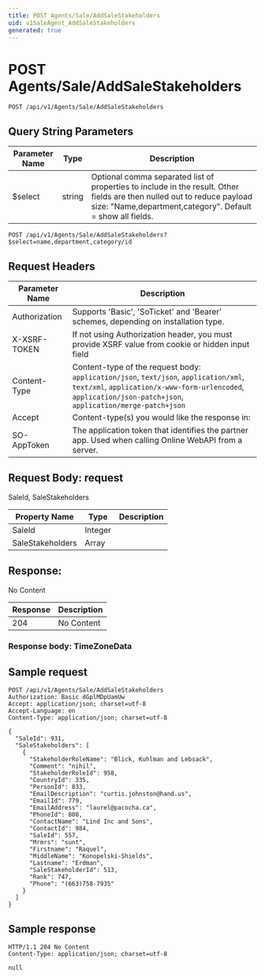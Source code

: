 ```yaml
---
title: POST Agents/Sale/AddSaleStakeholders
uid: v1SaleAgent_AddSaleStakeholders
generated: true
---
```


# POST Agents/Sale/AddSaleStakeholders

```http
POST /api/v1/Agents/Sale/AddSaleStakeholders
```









## Query String Parameters

| Parameter Name | Type |  Description |
|----------------|------|--------------|
| $select | string |  Optional comma separated list of properties to include in the result. Other fields are then nulled out to reduce payload size: "Name,department,category". Default = show all fields. |

```http
POST /api/v1/Agents/Sale/AddSaleStakeholders?$select=name,department,category/id
```


## Request Headers

| Parameter Name | Description |
|----------------|-------------|
| Authorization  | Supports 'Basic', 'SoTicket' and 'Bearer' schemes, depending on installation type. |
| X-XSRF-TOKEN   | If not using Authorization header, you must provide XSRF value from cookie or hidden input field |
| Content-Type | Content-type of the request body: `application/json`, `text/json`, `application/xml`, `text/xml`, `application/x-www-form-urlencoded`, `application/json-patch+json`, `application/merge-patch+json` |
| Accept         | Content-type(s) you would like the response in:  |
| SO-AppToken | The application token that identifies the partner app. Used when calling Online WebAPI from a server. |

## Request Body: request 

SaleId, SaleStakeholders 

| Property Name | Type |  Description |
|----------------|------|--------------|
| SaleId | Integer |  |
| SaleStakeholders | Array |  |

## Response:

No Content

| Response | Description |
|----------------|-------------|
| 204 | No Content |

### Response body: TimeZoneData


## Sample request

```http!
POST /api/v1/Agents/Sale/AddSaleStakeholders
Authorization: Basic dGplMDpUamUw
Accept: application/json; charset=utf-8
Accept-Language: en
Content-Type: application/json; charset=utf-8

{
  "SaleId": 931,
  "SaleStakeholders": [
    {
      "StakeholderRoleName": "Blick, Kuhlman and Lebsack",
      "Comment": "nihil",
      "StakeholderRoleId": 958,
      "CountryId": 335,
      "PersonId": 833,
      "EmailDescription": "curtis.johnston@hand.us",
      "EmailId": 779,
      "EmailAddress": "laurel@pacocha.ca",
      "PhoneId": 808,
      "ContactName": "Lind Inc and Sons",
      "ContactId": 984,
      "SaleId": 557,
      "Mrmrs": "sunt",
      "Firstname": "Raquel",
      "MiddleName": "Konopelski-Shields",
      "Lastname": "Erdman",
      "SaleStakeholderId": 513,
      "Rank": 747,
      "Phone": "(663)758-7935"
    }
  ]
}
```

## Sample response

```http_
HTTP/1.1 204 No Content
Content-Type: application/json; charset=utf-8

null
```